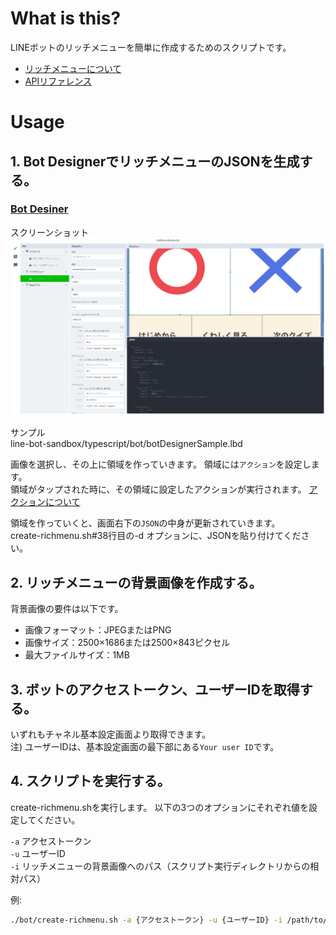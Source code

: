 # What is this?

LINEボットのリッチメニューを簡単に作成するためのスクリプトです。
- [リッチメニューについて](http://manual-at.line.me/archives/1067959676.html)
- [APIリファレンス](https://developers.line.biz/ja/reference/messaging-api/#anchor-cc196575bc7029df5565b1edc177c02d0f39606a)

# Usage 

## 1. Bot DesignerでリッチメニューのJSONを生成する。

### [Bot Desiner](https://developers.line.biz/ja/services/bot-designer/)

スクリーンショット
![bot-desiner](../image/create-richmenu/bot-designer.jpg)

サンプル<br>
line-bot-sandbox/typescript/bot/botDesignerSample.lbd

画像を選択し、その上に領域を作っていきます。
領域には`アクション`を設定します。<br>
領域がタップされた時に、その領域に設定したアクションが実行されます。
[アクションについて](https://developers.line.biz/ja/reference/messaging-api/#anchor-9f998a990ea665f62325797de3a58e17d0ea79c8)

領域を作っていくと、画面右下の`JSON`の中身が更新されていきます。<br>
create-richmenu.sh#38行目の-d オプションに、JSONを貼り付けてください。

## 2. リッチメニューの背景画像を作成する。

背景画像の要件は以下です。

- 画像フォーマット：JPEGまたはPNG
- 画像サイズ：2500×1686または2500×843ピクセル
- 最大ファイルサイズ：1MB

## 3. ボットのアクセストークン、ユーザーIDを取得する。

いずれもチャネル基本設定画面より取得できます。<br>
注) ユーザーIDは、基本設定画面の最下部にある`Your user ID`です。

## 4. スクリプトを実行する。

create-richmenu.shを実行します。
以下の3つのオプションにそれぞれ値を設定してください。

`-a` アクセストークン<br>
`-u` ユーザーID<br>
`-i` リッチメニューの背景画像へのパス（スクリプト実行ディレクトリからの相対パス）<br>

例:

```sh
./bot/create-richmenu.sh -a {アクセストークン} -u {ユーザーID} -i /path/to/image.jpg
```
